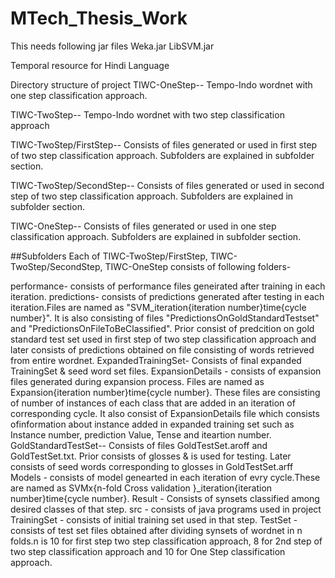 # MTech_Thesis_Work

This needs following jar files
Weka.jar
LibSVM.jar


Temporal resource for Hindi Language

Directory structure of project
TIWC-OneStep-- Tempo-Indo wordnet with one step classification approach.

TIWC-TwoStep-- Tempo-Indo wordnet with two step classification approach

TIWC-TwoStep/FirstStep-- Consists of files generated or used in first step of two step classification approach. Subfolders are explained in subfolder section.

TIWC-TwoStep/SecondStep-- Consists of files generated or used in second step of two step classification approach. Subfolders are explained in subfolder section.

TIWC-OneStep-- Consists of files generated or used in one step classification approach. Subfolders are explained in subfolder section.

##Subfolders Each of TIWC-TwoStep/FirstStep, TIWC-TwoStep/SecondStep, TIWC-OneStep consists of following folders-

performance- consists of performance files geneirated after training in each iteration.
predictions- consists of predictions generated after testing in each iteration.Files are named as "SVM_iteration{iteration number}time{cycle number}". It is also consisting of files "PredictionsOnGoldStandardTestset" and "PredictionsOnFileToBeClassified". Prior consist of predcition on gold standard test set used in first step of two step classification approach and later consists of predictions obtained on file consisting of words retrieved from entire wordnet.
ExpandedTrainingSet- Consists of final expanded TrainingSet & seed word set files.
ExpansionDetails - consists of expansion files generated during expansion process. Files are named as Expansion{iteration number}time{cycle number}. These files are consisting of number of instances of each class that are added in an iteration of corresponding cycle. It also consist of ExpansionDetails file which consists ofinformation about instance added in expanded training set such as Instance number, prediction Value, Tense and iteartion number.
GoldStandardTestSet-- Consists of files GoldTestSet.aroff and GoldTestSet.txt. Prior consists of glosses & is used for testing. Later consists of seed words corresponding to glosses in GoldTestSet.arff
Models - consists of model genearted in each iteration of evry cycle.These are named as SVMx{n-fold Cross validation }_iteration{iteration number}time{cycle number}.
Result - Consists of synsets classified among desired classes of that step.
src - consists of java programs used in project
TrainingSet - consists of initial training set used in that step.
TestSet - consists of test set files obtained after dividing synsets of wordnet in n folds.n is 10 for first step two step classification approach, 8 for 2nd step of two step classification approach and 10 for One Step classification approach.
